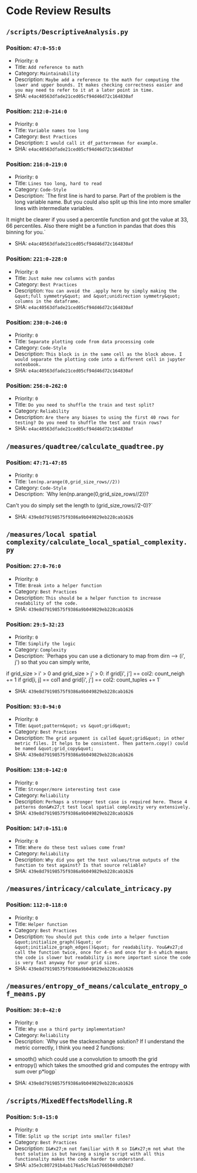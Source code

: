 # Code Review Results

## `/scripts/DescriptiveAnalysis.py`
### Position: `47:0-55:0`
* Priority: `0`
* Title: `Add reference to math`
* Category: `Maintainability`
* Description: `Maybe add a reference to the math for computing the lower and upper bounds. It makes checking correctness easier and you may need to refer to it at a later point in time.`
* SHA: `e4ac40563dfade21ced05cf94d46d72c164830af`
### Position: `212:0-214:0`
* Priority: `0`
* Title: `Variable names too long`
* Category: `Best Practices`
* Description: `I would call it df_patternmean for example.`
* SHA: `e4ac40563dfade21ced05cf94d46d72c164830af`
### Position: `216:0-219:0`
* Priority: `0`
* Title: `Lines too long, hard to read`
* Category: `Code-Style`
* Description: `The first line is hard to parse. Part of the problem is the long variable name. But you could also split up this line into more smaller lines with intermediate variables.

It might be clearer if you used a percentile function and got the value at 33, 66 percentiles. Also there might be a function in pandas that does this binning for you.`
* SHA: `e4ac40563dfade21ced05cf94d46d72c164830af`
### Position: `221:0-228:0`
* Priority: `0`
* Title: `Just make new columns with pandas`
* Category: `Best Practices`
* Description: `You can avoid the .apply here by simply making the &quot;full symmetry&quot; and &quot;unidirection symmetry&quot; columns in the dataframe.`
* SHA: `e4ac40563dfade21ced05cf94d46d72c164830af`
### Position: `230:0-246:0`
* Priority: `0`
* Title: `Separate plotting code from data processing code`
* Category: `Code-Style`
* Description: `This block is in the same cell as the block above. I would separate the plotting code into a different cell in jupyter noteobook.`
* SHA: `e4ac40563dfade21ced05cf94d46d72c164830af`
### Position: `256:0-262:0`
* Priority: `0`
* Title: `Do you need to shuffle the train and test split?`
* Category: `Reliability`
* Description: `Are there any biases to using the first 40 rows for testing? Do you need to shuffle the test and train rows?`
* SHA: `e4ac40563dfade21ced05cf94d46d72c164830af`
## `/measures/quadtree/calculate_quadtree.py`
### Position: `47:71-47:85`
* Priority: `0`
* Title: `len(np.arange(0,grid_size_rows//2))`
* Category: `Code-Style`
* Description: `Why len(np.arange(0,grid_size_rows//2))?

Can&#x27;t you do simply set the length to (grid_size_rows//2-0)?`
* SHA: `439e8d79198575f9386a9b049829eb228cab1626`
## `/measures/local spatial complexity/calculate_local_spatial_complexity.py`
### Position: `27:0-76:0`
* Priority: `0`
* Title: `Break into a helper function`
* Category: `Best Practices`
* Description: `This should be a helper function to increase readability of the code.`
* SHA: `439e8d79198575f9386a9b049829eb228cab1626`
### Position: `29:5-32:23`
* Priority: `0`
* Title: `Simplify the logic`
* Category: `Complexity`
* Description: `Perhaps you can use a dictionary to map from dirn --&gt; (i&#x27;, j&#x27;) so that you can simply write,


if grid_size &gt; i&#x27; &gt; 0 and grid_size &gt; j&#x27; &gt; 0: 
  if grid[i&#x27;, j&#x27;] &#x3D;&#x3D; col2:
    count_neigh +&#x3D; 1
  if grid[i, j] &#x3D;&#x3D; col1 and grid[i&#x27;, j&#x27;] &#x3D;&#x3D; col2:
    count_tuples +&#x3D; 1`
* SHA: `439e8d79198575f9386a9b049829eb228cab1626`
### Position: `93:0-94:0`
* Priority: `0`
* Title: `&quot;pattern&quot; vs &quot;grid&quot;`
* Category: `Best Practices`
* Description: `The grid argument is called &quot;grid&quot; in other metric files. It helps to be consistent. Then pattern.copy() could be named &quot;grid_copy&quot;`
* SHA: `439e8d79198575f9386a9b049829eb228cab1626`
### Position: `138:0-142:0`
* Priority: `0`
* Title: `Stronger/more interesting test case`
* Category: `Reliability`
* Description: `Perhaps a stronger test case is required here. These 4 patterns don&#x27;t test local spatial complexity very extensively.`
* SHA: `439e8d79198575f9386a9b049829eb228cab1626`
### Position: `147:0-151:0`
* Priority: `0`
* Title: `Where do these test values come from?`
* Category: `Reliability`
* Description: `Why did you get the test values/true outputs of the function to test against? Is that source reliable?`
* SHA: `439e8d79198575f9386a9b049829eb228cab1626`
## `/measures/intricacy/calculate_intricacy.py`
### Position: `112:0-118:0`
* Priority: `0`
* Title: `Helper function`
* Category: `Best Practices`
* Description: `You should put this code into a helper function &quot;initialize_graph()&quot; or &quot;initialize_graph_edges()&quot; for readability. You&#x27;d call the function twice, once for 4-n and once for 8-n which means the code is slower but readability is more important since the code is very fast anyway for your grid sizes.`
* SHA: `439e8d79198575f9386a9b049829eb228cab1626`
## `/measures/entropy_of_means/calculate_entropy_of_means.py`
### Position: `30:0-42:0`
* Priority: `0`
* Title: `Why use a third party implementation?`
* Category: `Reliability`
* Description: `Why use the stackexchange solution? If I understand the metric correctly, I think you need 2 functions:
- smooth() which could use a convolution to smooth the grid
- entropy() which takes the smoothed grid and computes the entropy with sum over p*logp`
* SHA: `439e8d79198575f9386a9b049829eb228cab1626`
## `/scripts/MixedEffectsModelling.R`
### Position: `5:0-15:0`
* Priority: `0`
* Title: `Split up the script into smaller files?`
* Category: `Best Practices`
* Description: `I&#x27;m not familiar with R so I&#x27;m not what the best solution is but having a single script with all this functionality makes the code harder to understand.`
* SHA: `a35e3c807291b4ab176a5c761a57665048db2b87`
